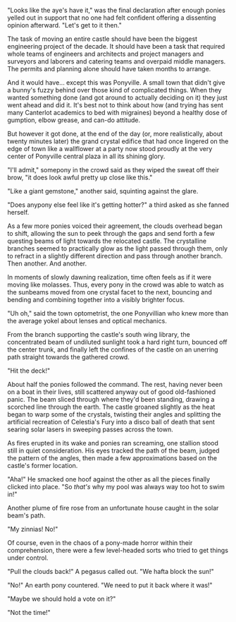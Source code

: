"Looks like the aye's have it," was the final declaration after enough ponies yelled out in support that no one had felt confident offering a dissenting opinion afterward. "Let's get to it then."

The task of moving an entire castle should have been the biggest engineering project of the decade. It should have been a task that required whole teams of engineers and architects and project managers and surveyors and laborers and catering teams and overpaid middle managers. The permits and planning alone should have taken months to arrange.

And it would have... except this was Ponyville. A small town that didn't give a bunny's fuzzy behind over those kind of complicated things. When they wanted something done (and got around to actually deciding on it) they just went ahead and did it. It's best not to think about how (and trying has sent many Canterlot academics to bed with migraines) beyond a healthy dose of gumption, elbow grease, and can-do attitude.

But however it got done, at the end of the day (or, more realistically, about twenty minutes later) the grand crystal edifice that had once lingered on the edge of town like a wallflower at a party now stood proudly at the very center of Ponyville central plaza in all its shining glory.

"I'll admit," somepony in the crowd said as they wiped the sweat off their brow, "it does look awful pretty up close like this."

"Like a giant gemstone," another said, squinting against the glare.

"Does anypony else feel like it's getting hotter?" a third asked as she fanned herself.

As a few more ponies voiced their agreement, the clouds overhead began to shift, allowing the sun to peek through the gaps and send forth a few questing beams of light towards the relocated castle. The crystalline branches seemed to practically glow as the light passed through them, only to refract in a slightly different direction and pass through another branch. Then another. And another.

In moments of slowly dawning realization, time often feels as if it were moving like molasses. Thus, every pony in the crowd was able to watch as the sunbeams moved from one crystal facet to the next, bouncing and bending and combining together into a visibly brighter focus.

"Uh oh," said the town optometrist, the one Ponyvillian who knew more than the average yokel about lenses and optical mechanics.

From the branch supporting the castle's south wing library, the concentrated beam of undiluted sunlight took a hard right turn, bounced off the center trunk, and finally left the confines of the castle on an unerring path straight towards the gathered crowd.

"Hit the deck!"

About half the ponies followed the command. The rest, having never been on a boat in their lives, still scattered anyway out of good old-fashioned panic. The beam sliced through where they'd been standing, drawing a scorched line through the earth. The castle groaned slightly as the heat began to warp some of the crystals, twisting their angles and splitting the artificial recreation of Celestia's Fury into a disco ball of death that sent searing solar lasers in sweeping passes across the town.

As fires erupted in its wake and ponies ran screaming, one stallion stood still in quiet consideration. His eyes tracked the path of the beam, judged the pattern of the angles, then made a few approximations based on the castle's former location.

"Aha!" He smacked one hoof against the other as all the pieces finally clicked into place. "So *that's* why my pool was always way too hot to swim in!"

Another plume of fire rose from an unfortunate house caught in the solar beam's path.

"My zinnias! No!"

Of course, even in the chaos of a pony-made horror within their comprehension, there were a few level-headed sorts who tried to get things under control.

"Pull the clouds back!" A pegasus called out. "We hafta block the sun!"

"No!" An earth pony countered. "We need to put it back where it was!"

"Maybe we should hold a vote on it?"

"Not the time!"